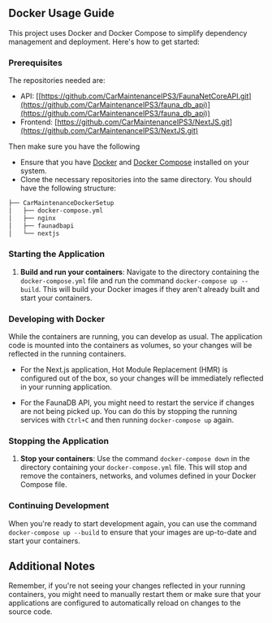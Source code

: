 ## Docker Usage Guide

This project uses Docker and Docker Compose to simplify dependency management and deployment. Here's how to get started:

### Prerequisites

The repositories needed are: 
- API: [[https://github.com/CarMaintenanceIPS3/FaunaNetCoreAPI.git](https://github.com/CarMaintenanceIPS3/fauna_db_api)](https://github.com/CarMaintenanceIPS3/fauna_db_api)) 
- Frontend: [https://github.com/CarMaintenanceIPS3/NextJS.git](https://github.com/CarMaintenanceIPS3/NextJS.git)

Then make sure you have the following

- Ensure that you have [Docker](https://docs.docker.com/get-docker/) and [Docker Compose](https://docs.docker.com/compose/install/) installed on your system.
- Clone the necessary repositories into the same directory. You should have the following structure:

```markdown
├── CarMaintenanceDockerSetup
│   ├── docker-compose.yml
│   ├── nginx
│   ├── faunadbapi
│   └── nextjs
```


### Starting the Application

1. **Build and run your containers**: Navigate to the directory containing the `docker-compose.yml` file and run the command `docker-compose up --build`. This will build your Docker images if they aren't already built and start your containers.

### Developing with Docker

While the containers are running, you can develop as usual. The application code is mounted into the containers as volumes, so your changes will be reflected in the running containers.

- For the Next.js application, Hot Module Replacement (HMR) is configured out of the box, so your changes will be immediately reflected in your running application.

- For the FaunaDB API, you might need to restart the service if changes are not being picked up. You can do this by stopping the running services with `Ctrl+C` and then running `docker-compose up` again.

### Stopping the Application

1. **Stop your containers**: Use the command `docker-compose down` in the directory containing your `docker-compose.yml` file. This will stop and remove the containers, networks, and volumes defined in your Docker Compose file.

### Continuing Development

When you're ready to start development again, you can use the command `docker-compose up --build` to ensure that your images are up-to-date and start your containers.

## Additional Notes

Remember, if you're not seeing your changes reflected in your running containers, you might need to manually restart them or make sure that your applications are configured to automatically reload on changes to the source code.
